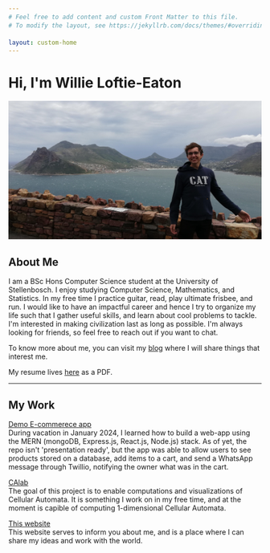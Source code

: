 ```yaml
---
# Feel free to add content and custom Front Matter to this file.
# To modify the layout, see https://jekyllrb.com/docs/themes/#overriding-theme-defaults

layout: custom-home
---
```


<h1>Hi, I'm Willie Loftie-Eaton</h1>

![profile image](./assets/images/profile_image.jpg)

## About Me
I am a BSc Hons Computer Science student at the University of Stellenbosch. I
enjoy studying Computer Science, Mathematics, and Statistics. In my free time I
practice guitar, read, play ultimate frisbee, and run. I would like to have an
impactful career and hence I try to organize my life such that I gather useful
skills, and learn about cool problems to tackle. I'm interested in making
civilization last as long as possible. I'm always looking for friends, so feel
free to reach out if you want to chat.

To know more about me, you can visit my [blog](./blog) where I will share things that interest me.  

My resume lives [here](/assets/cv/Willie_Loftie-Eaton_CV.pdf) as a PDF.  

*** 

## My Work
[Demo E-commerece app](https://github.com/willieloea/ecommapp)  
During vacation in January 2024, I learned how to build a web-app using the MERN
(mongoDB, Express.js, React.js, Node.js) stack. 
As of yet, the repo isn't 'presentation ready', but the app was able to allow
users to see products stored on a database, add items to a cart, and send a
WhatsApp message through Twillio, notifying the owner what was in the cart.

[CAlab](https://github.com/willieloftieeaton/CAlab)  
The goal of this project is to enable computations and visualizations of
Cellular Automata. It is something I work on in my free time, and at the moment
is capible of computing 1-dimensional Cellular Automata.

[This website](https://github.com/willieloftieeaton/willieloftieeaton.github.io)  
This website serves to inform you about me, and is a place where I can share my ideas and work with the world.
